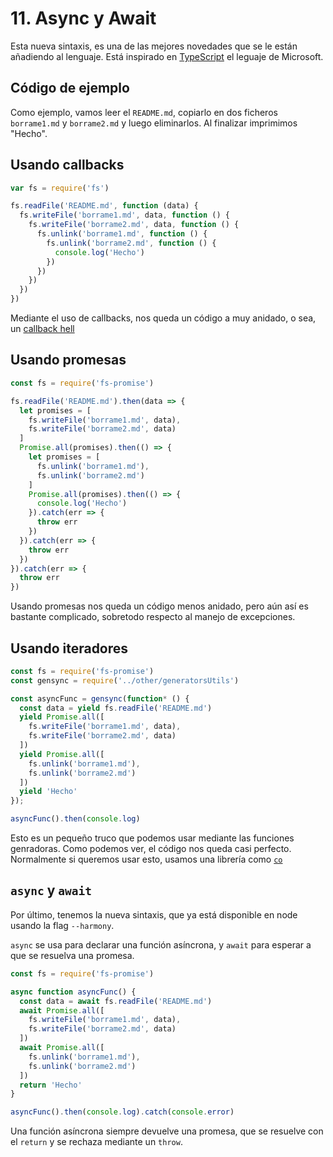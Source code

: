 # 11. Async y Await

Esta nueva sintaxis, es una de las mejores novedades que se le están añadiendo al lenguaje. Está inspirado en [TypeScript](https://www.typescriptlang.org/docs/release-notes/typescript-1.7.html) el leguaje de Microsoft.

## Código de ejemplo

Como ejemplo, vamos leer el `README.md`, copiarlo en dos ficheros `borrame1.md` y `borrame2.md` y luego eliminarlos. Al finalizar imprimimos "Hecho".

## Usando callbacks

```JavaScript
var fs = require('fs')

fs.readFile('README.md', function (data) {
  fs.writeFile('borrame1.md', data, function () {
    fs.writeFile('borrame2.md', data, function () {
      fs.unlink('borrame1.md', function () {
        fs.unlink('borrame2.md', function () {
          console.log('Hecho')
        })
      })
    })
  })
})
```

Mediante el uso de callbacks, nos queda un código a muy anidado, o sea, un [callback hell](http://callbackhell.com)

## Usando promesas

```JavaScript
const fs = require('fs-promise')

fs.readFile('README.md').then(data => {
  let promises = [
    fs.writeFile('borrame1.md', data),
    fs.writeFile('borrame2.md', data)
  ]
  Promise.all(promises).then(() => {
    let promises = [
      fs.unlink('borrame1.md'),
      fs.unlink('borrame2.md')
    ]
    Promise.all(promises).then(() => {
      console.log('Hecho')
    }).catch(err => {
      throw err
    })
  }).catch(err => {
    throw err
  })
}).catch(err => {
  throw err
})
```

Usando promesas nos queda un código menos anidado, pero aún así es bastante complicado, sobretodo respecto al manejo de excepciones.

## Usando iteradores

```JavaScript
const fs = require('fs-promise')
const gensync = require('../other/generatorsUtils')

const asyncFunc = gensync(function* () {
  const data = yield fs.readFile('README.md')
  yield Promise.all([
    fs.writeFile('borrame1.md', data),
    fs.writeFile('borrame2.md', data)
  ])
  yield Promise.all([
    fs.unlink('borrame1.md'),
    fs.unlink('borrame2.md')
  ])
  yield 'Hecho'
});

asyncFunc().then(console.log)
```

Esto es un pequeño truco que podemos usar mediante las funciones genradoras. Como podemos ver, el código nos queda casi perfecto. Normalmente si queremos usar esto, usamos una librería como [`co`](https://github.com/tj/co)

## `async` y `await`

Por último, tenemos la nueva sintaxis, que ya está disponible en node usando la flag `--harmony`.

`async` se usa para declarar una función asíncrona, y `await` para esperar a que se resuelva una promesa.

```JavaScript
const fs = require('fs-promise')

async function asyncFunc() {
  const data = await fs.readFile('README.md')
  await Promise.all([
    fs.writeFile('borrame1.md', data),
    fs.writeFile('borrame2.md', data)
  ])
  await Promise.all([
    fs.unlink('borrame1.md'),
    fs.unlink('borrame2.md')
  ])
  return 'Hecho'
}

asyncFunc().then(console.log).catch(console.error)
```

Una función asíncrona siempre devuelve una promesa, que se resuelve con el `return` y se rechaza mediante un `throw`.
